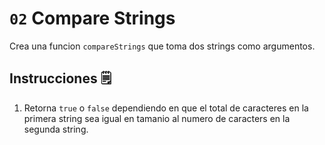 # `02` Compare Strings

Crea una funcion `compareStrings` que toma dos strings como argumentos.

## Instrucciones 🗒
1. Retorna `true` o `false` dependiendo en que el total de caracteres en la primera string sea igual en tamanio al numero de caracters en la segunda string.